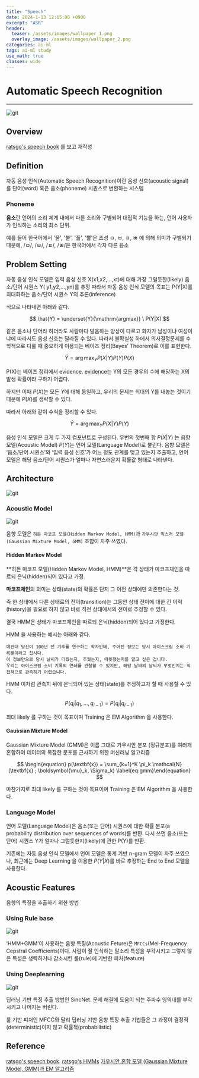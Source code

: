```yaml
---
title: "Speech"
date: 2024-1-13 12:15:00 +0900
excerpt: "ASR"
header:
  teaser: /assets/images/wallpaper_1.png
  overlay_image: /assets/images/wallpaper_2.png
categories: ai-ml
tags: ai-ml study
use_math: true
classes: wide
---
```

# Automatic Speech Recognition
***

![git](/assets/images/Conversation_AI_Workflow_v02.png)

## Overview

[ratsgo's speech book](https://ratsgo.github.io/speechbook/docs/) 를 보고 재작성

## Definition

자동 음성 인식(Automatic Speech Recognition)이란 음성 신호(acoustic signal)를 단어(word) 혹은 음소(phoneme) 시퀀스로 변환하는 시스템

### Phoneme

**음소**란 언어의 소리 체계 내에서 다른 소리와 구별되어 대립적 기능을 하는, 언어 사용자가 인식하는 소리의 최소 단위.

예를 들어 한국어에서 '물', '불', '풀', '뿔'은 초성 ㅁ, ㅂ, ㅍ, ㅃ 에 의해 의미가 구별되기 때문에, /ㅁ/, /ㅂ/, /ㅍ/, /ㅃ/은 한국어에서 각자 다른 음소

## Problem Setting

자동 음성 인식 모델은 입력 음성 신호 X(x1,x2,…,xt)에 대해 가장 그럴듯한(likely) 음소/단어 시퀀스 Y( y1,y2,…,yn)를 추정
따라서 자동 음성 인식 모델의 목표는 P(Y|X)를 최대화하는 음소/단어 시퀀스 Y의 추론(inference)

식으로 나타내면 아래와 같다.

$$
\hat{Y} = \underset{Y}{\mathrm{argmax}} \ P(Y|X)
$$

같은 음소나 단어라 하더라도 사람마다 발음하는 양상이 다르고 화자가 남성이냐 여성이냐에 따라서도 음성 신호는 달라질 수 있다.
따라서 불확실성 하에서 의사결정문제를 수학적으로 다룰 때 중요하게 이용되는 베이즈 정리(Bayes’ Theorem)로 이를 표현한다.

$$
\hat{Y} = \arg\max_Y P(X|Y)P(Y)P(X)
$$

P(X)는 베이즈 정리에서 evidence. evidence는 Y의 모든 경우의 수에 해당하는 X의 발생 확률이라 구하기 어렵다.

하지만 이때 $P(X)$는 모든 $Y$에 대해 동일하고, 우리의 문제는 최대의 Y를 내놓는 것이기 때문에 $P(X)$를 생략할 수 있다.

따라서 아래와 같이 수식을 정리할 수 있다.

$$
\hat{Y} = \arg\max_Y P(X|Y)P(Y)
$$

음성 인식 모델은 크게 두 가지 컴포넌트로 구성된다. 우변의 첫번째 항 $P(X|Y)$ 는 음향 모델(Acoustic Model)
$P(Y)$는 언어 모델(Language Model)로 불린다.
음향 모델은 ‘음소/단어 시퀀스’와 ‘입력 음성 신호’가 어느 정도 관계를 맺고 있는지 추출하고, 
언어 모델은 해당 음소/단어 시퀀스가 얼마나 자연스러운지 확률값 형태로 나타낸다.

## Architecture

![git](/assets/images/asr.png)

### Acoustic Model

![git](/assets/images/asr2.png)

음향 모델은 `히든 마코프 모델(Hidden Markov Model, HMM)`과 `가우시안 믹스처 모델(Gaussian Mixture Model, GMM)` 조합이 자주 쓰였다.

#### Hidden Markov Model

**히든 마코프 모델(Hidden Markov Model, HMM)**은 각 상태가 마코프체인을 따르되 은닉(hidden)되어 있다고 가정.

**마코프체인**의 의미는 상태(state)의 확률은 단지 그 이전 상태에만 의존한다는 것. 

즉 한 상태에서 다른 상태로의 전이(transition)는 그동안 상태 전이에 대한 긴 이력(history)을 필요로 하지 않고 바로 직전 상태에서의 전이로 추정할 수 있다.

결국 HMM은 상태가 마코프체인을 따르되 은닉(hidden)되어 있다고 가정한다. 

HMM 을 사용하는 예시는 아래와 같다.
```
예컨대 당신이 100년 전 기후를 연구하는 학자인데, 주어진 정보는 당시 아이스크림 소비 기록뿐이라고 칩시다. 
이 정보만으로 당시 날씨가 더웠는지, 추웠는지, 따뜻했는지를 알고 싶은 겁니다. 
우리는 아이스크림 소비 기록의 연쇄를 관찰할 수 있지만, 해당 날짜의 날씨가 무엇인지는 직접적으로 관측하기 어렵습니다. 
```
HMM 이처럼 관측치 뒤에 은닉되어 있는 상태(state)를 추정하고자 할 때 사용할 수 있다.

$$
P(q_i | q_1, \ldots, q_{i-1}) = P(q_i | q_{i-1})
$$

최대 likely 를 구하는 것이 목표이며 Training 은 EM Algorithm 을 사용한다.

#### Gaussian Mixture Model

Gaussian Mixture Model (GMM)은 이름 그대로 가우시안 분포 (정규분포)를 여러개 혼합하여 데이터의 복잡한 분포를 근사하기 위한 머신러닝 알고리즘

$$
\begin{equation} p(\textbf{x}) = \sum_{k=1}^K \pi_k \mathcal{N}(\textbf{x} ; \boldsymbol{\mu}_k, \Sigma_k) \label{eq:gmm}\end{equation}
$$

마찬가지로 최대 likely 를 구하는 것이 목표이며 Training 은 EM Algorithm 을 사용한다.


### Language Model

언어 모델(Language Model)은 음소(또는 단어) 시퀀스에 대한 확률 분포(a probability distribution over sequences of words)를 반환. 
다시 쓰면 음소(또는 단어) 시퀀스 Y가 얼마나 그럴듯한지(likely)에 관한 P(Y)를 반환.

기존에는 자동 음성 인식 모델에서 언어 모델은 통계 기반 n-gram 모델이 자주 쓰였으나, 최근에는 Deep Learning 을 이용한 $P(Y|X)$를 바로 추정하는
End to End 모델을 사용한다.

## Acoustic Features

음향의 특징을 추출하기 위한 방법

### Using Rule base 

![git](/assets/images/MFCC.png)

‘HMM+GMM’이 사용하는 음향 특징(Acoustic Feture)은 `MFCCs`(Mel-Frequency Cepstral Coefficients)이다.
사람이 잘 인식하는 말소리 특성을 부각시키고 그렇지 않은 특성은 생략하거나 감소시킨 룰(rule)에 기반한 피처(feature)

### Using Deeplearning

![git](/assets/images/sincnet.png)

딥러닝 기반 특징 추출 방법인 SincNet. 문제 해결에 도움이 되는 주파수 영역대를 부각시키고 나머지는 버린다.

룰 기반 피처인 MFCC와 달리 딥러닝 기반 음향 특징 추출 기법들은 그 과정이 결정적(deterministic)이지 않고 확률적(probabilistic)

## Reference

[ratsgo's speech book](https://ratsgo.github.io/speechbook/docs/).
[ratsgo's HMMs](https://ratsgo.github.io/machine%20learning/2017/03/18/HMMs/)
[가우시안 혼합 모델 (Gaussian Mixture Model, GMM)과 EM 알고리즘](https://untitledtblog.tistory.com/133)